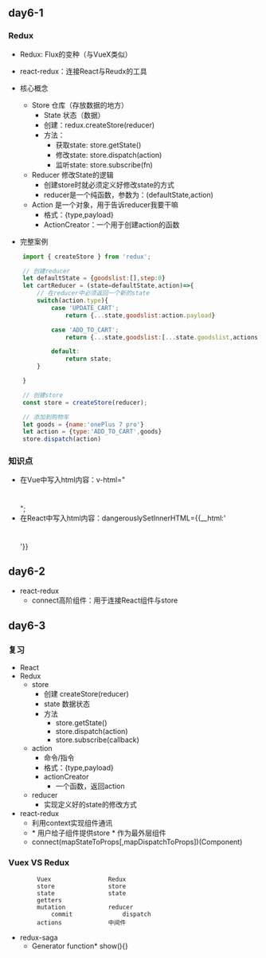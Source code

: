 ## day6-1

### Redux
* Redux: Flux的变种（与VueX类似）
* react-redux：连接React与Reudx的工具

* 核心概念
    * Store 仓库（存放数据的地方）
        * State 状态（数据）
        * 创建：redux.createStore(reducer)
        * 方法：
            * 获取state: store.getState()
            * 修改state: store.dispatch(action)
            * 监听state: store.subscribe(fn)
    * Reducer 修改State的逻辑
        * 创建store时就必须定义好修改state的方式
        * reducer是一个纯函数，参数为：(defaultState,action)
    * Action 是一个对象，用于告诉reducer我要干嘛
        * 格式：{type,payload}
        * ActionCreator：一个用于创建action的函数


* 完整案例
```js
    import { createStore } from 'redux';

    // 创建reducer
    let defaultState = {goodslist:[],step:0}
    let cartReducer = (state=defaultState,action)=>{
        // 在reducer中必须返回一个新的state
        switch(action.type){
            case 'UPDATE_CART';
                return {...state,goodslist:action.payload}

            case 'ADD_TO_CART';
                return {...state,goodslist:[...state.goodslist,actions.goods]}

            default:
                return state;
        }

    }

    // 创建store
    const store = createStore(reducer);

    // 添加到购物车
    let goods = {name:'onePlus 7 pro'}
    let action = {type:'ADD_TO_CART',goods}
    store.dispatch(action)

```

### 知识点
* 在Vue中写入html内容：v-html="<h1></h1>";
* 在React中写入html内容：dangerouslySetInnerHTML={{__html:'<h1></h1>'}}


## day6-2
* react-redux
    * connect高阶组件：用于连接React组件与store


## day6-3

### 复习
* React
* Redux
    * store
        * 创建 createStore(reducer)
        * state 数据状态
        * 方法
            * store.getState()
            * store.dispatch(action)
            * store.subscribe(callback)
    * action
        * 命令/指令 
        * 格式：{type,payload}
        * actionCreator
            * 一个函数，返回action
    * reducer
        * 实现定义好的state的修改方式
* react-redux
    * 利用context实现组件通讯
    * <Provider store={}/>
        * 用户给子组件提供store
        * 作为最外层组件
    *  connect(mapStateToProps[,mapDispatchToProps])(Component)

### Vuex VS Redux

            Vuex                Redux
            store               store
            state               state
            getters             
            mutation            reducer
                commit              dispatch
            actions             中间件

* redux-saga
    * Generator
    function* show(){}